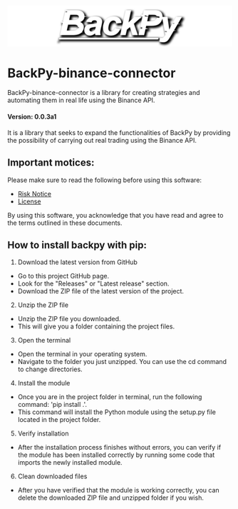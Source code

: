 ![BackPy-binance-connector logo](images/logo.png)
# BackPy-binance-connector
BackPy-binance-connector is a library for creating strategies and automating them in real life using the Binance API.

  #### Version: 0.0.3a1

It is a library that seeks to expand the functionalities of BackPy by 
providing the possibility of carrying out real trading using the Binance API.

## Important motices:

Please make sure to read the following before using this software:

- [Risk Notice](Risk_notice.txt)
- [License](LICENSE)

By using this software, you acknowledge that you have read and agree to the terms outlined in these documents.

## How to install backpy with pip:

1. Download the latest version from GitHub
- Go to this project GitHub page.
- Look for the "Releases" or "Latest release" section.
- Download the ZIP file of the latest version of the project.
2. Unzip the ZIP file
- Unzip the ZIP file you downloaded.
- This will give you a folder containing the project files.
3. Open the terminal
- Open the terminal in your operating system.
- Navigate to the folder you just unzipped. You can use the cd command to change directories.
4. Install the module
- Once you are in the project folder in terminal, run the following command: 'pip install .'.
- This command will install the Python module using the setup.py file located in the project folder.
5. Verify installation
- After the installation process finishes without errors, you can verify if the module has been installed correctly by running some code that imports the newly installed module.
6. Clean downloaded files
- After you have verified that the module is working correctly, you can delete the downloaded ZIP file and unzipped folder if you wish.

